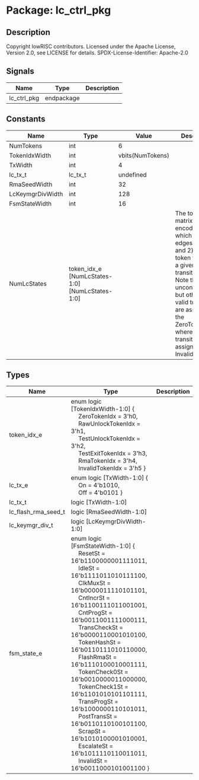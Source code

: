 # Package: lc_ctrl_pkg

## Description

Copyright lowRISC contributors.
 Licensed under the Apache License, Version 2.0, see LICENSE for details.
 SPDX-License-Identifier: Apache-2.0
 

## Signals

| Name        | Type       | Description |
| ----------- | ---------- | ----------- |
| lc_ctrl_pkg | endpackage |             |
## Constants

| Name             | Type                                           | Value            | Description                                                                                                                                                                                                                                                                          |
| ---------------- | ---------------------------------------------- | ---------------- | ------------------------------------------------------------------------------------------------------------------------------------------------------------------------------------------------------------------------------------------------------------------------------------ |
| NumTokens        | int                                            | 6                |                                                                                                                                                                                                                                                                                      |
| TokenIdxWidth    | int                                            | vbits(NumTokens) |                                                                                                                                                                                                                                                                                      |
| TxWidth          | int                                            | 4                |                                                                                                                                                                                                                                                                                      |
| lc_tx_t          | lc_tx_t                                        | undefined        |                                                                                                                                                                                                                                                                                      |
| RmaSeedWidth     | int                                            | 32               |                                                                                                                                                                                                                                                                                      |
| LcKeymgrDivWidth | int                                            | 128              |                                                                                                                                                                                                                                                                                      |
| FsmStateWidth    | int                                            | 16               |                                                                                                                                                                                                                                                                                      |
| NumLcStates      | token_idx_e [NumLcStates-1:0][NumLcStates-1:0] |                  | The token index matrix below encodes 1) which transition edges are valid and 2) which token to use for a given transition edge. Note that unconditional but otherwise valid transitions are assigned the ZeroTokenIdx, whereas invalid transitions are assigned an InvalidTokenIdx.  |
## Types

| Name                | Type                                                                                                                                                                                                                                                                                                                                                                                                                                                                                                                                                                                                                                                                                                                                                                                                                                                                                                                                                                                                                                                                                                                                                                                                                                                  | Description |
| ------------------- | ----------------------------------------------------------------------------------------------------------------------------------------------------------------------------------------------------------------------------------------------------------------------------------------------------------------------------------------------------------------------------------------------------------------------------------------------------------------------------------------------------------------------------------------------------------------------------------------------------------------------------------------------------------------------------------------------------------------------------------------------------------------------------------------------------------------------------------------------------------------------------------------------------------------------------------------------------------------------------------------------------------------------------------------------------------------------------------------------------------------------------------------------------------------------------------------------------------------------------------------------------- | ----------- |
| token_idx_e         | enum logic [TokenIdxWidth-1:0] {<br><span style="padding-left:20px">               ZeroTokenIdx       = 3'h0,<br><span style="padding-left:20px">     RawUnlockTokenIdx  = 3'h1,<br><span style="padding-left:20px">     TestUnlockTokenIdx = 3'h2,<br><span style="padding-left:20px">     TestExitTokenIdx   = 3'h3,<br><span style="padding-left:20px">     RmaTokenIdx        = 3'h4,<br><span style="padding-left:20px">               InvalidTokenIdx    = 3'h5   }                                                                                                                                                                                                                                                                                                                                                                                                                                                                                                                                                                                                                                                                                                                                                                             |             |
| lc_tx_e             | enum logic [TxWidth-1:0] {<br><span style="padding-left:20px">     On  = 4'b1010,<br><span style="padding-left:20px">     Off = 4'b0101   }                                                                                                                                                                                                                                                                                                                                                                                                                                                                                                                                                                                                                                                                                                                                                                                                                                                                                                                                                                                                                                                                                                           |             |
| lc_tx_t             | logic [TxWidth-1:0]                                                                                                                                                                                                                                                                                                                                                                                                                                                                                                                                                                                                                                                                                                                                                                                                                                                                                                                                                                                                                                                                                                                                                                                                                                   |             |
| lc_flash_rma_seed_t | logic [RmaSeedWidth-1:0]                                                                                                                                                                                                                                                                                                                                                                                                                                                                                                                                                                                                                                                                                                                                                                                                                                                                                                                                                                                                                                                                                                                                                                                                                              |             |
| lc_keymgr_div_t     | logic [LcKeymgrDivWidth-1:0]                                                                                                                                                                                                                                                                                                                                                                                                                                                                                                                                                                                                                                                                                                                                                                                                                                                                                                                                                                                                                                                                                                                                                                                                                          |             |
| fsm_state_e         | enum logic [FsmStateWidth-1:0] {<br><span style="padding-left:20px">     ResetSt       = 16'b1100000001111011,<br><span style="padding-left:20px">     IdleSt        = 16'b1111011010111100,<br><span style="padding-left:20px">     ClkMuxSt      = 16'b0000011110101101,<br><span style="padding-left:20px">     CntIncrSt     = 16'b1100111011001001,<br><span style="padding-left:20px">     CntProgSt     = 16'b0011001111000111,<br><span style="padding-left:20px">     TransCheckSt  = 16'b0000110001010100,<br><span style="padding-left:20px">     TokenHashSt   = 16'b0110111010110000,<br><span style="padding-left:20px">     FlashRmaSt    = 16'b1110100010001111,<br><span style="padding-left:20px">     TokenCheck0St = 16'b0010000011000000,<br><span style="padding-left:20px">     TokenCheck1St = 16'b1101010101101111,<br><span style="padding-left:20px">     TransProgSt   = 16'b1000000110101011,<br><span style="padding-left:20px">     PostTransSt   = 16'b0110110100101100,<br><span style="padding-left:20px">     ScrapSt       = 16'b1010100001010001,<br><span style="padding-left:20px">     EscalateSt    = 16'b1011110110011011,<br><span style="padding-left:20px">     InvalidSt     = 16'b0011000101001100   } |             |
